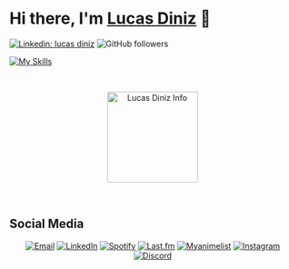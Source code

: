 # Hi there, I'm [Lucas Diniz](#) 👋

[![Linkedin: lucas diniz](https://img.shields.io/badge/-LucasDiniz-blue?style=flat-square&logo=Linkedin&logoColor=white&link=https://www.linkedin.com/in/lucas-diniz-ostroski/)](https://www.linkedin.com/in/lucas-diniz-ostroski/)
![GitHub followers](https://img.shields.io/github/followers/LucasHenriqueDiniz?label=Follow&style=social)
&nbsp;

[![My Skills](https://skillicons.dev/icons?i=js,html,css,ae,aws,arduino,blender,c,docker,figma,git,ai,jquery,mongodb,mysql,nextjs,nodejs,npm,ps,pr,py,react,redux,tailwind,ts,unreal,vite)](https://skillicons.dev)

&nbsp;

<div align="center">
<!---<a href="#">
 <img align="center" title="this data is so wrong wtf" height=160 alt="Lucas Diniz Info" src="https://github-readme-stats.vercel.app/api?username=LucasHenriqueDiniz&count_private=true&show_icons=true&locale=en&theme=nord&include_all_commits=true&rank_icon=github&hide=stars,issues&show=reviews">
</a> --->
<img align="center" alt="Lucas Diniz Info" height=160 src="https://github-readme-stats.vercel.app/api/top-langs/?username=LucasHenriqueDiniz&layout=compact&rank_icon=github&hide_rank=true&theme=nord&show_icons=true">
</div>
   

&nbsp;

<!-- Connect with me -->
## Social Media
<p align="center">
  <a href="mailto:lucas.diniz.hdo@gmail.com"><img src="https://img.shields.io/badge/Gmail-D14836?style=for-the-badge&logo=gmail&logoColor=white" alt="Email"/></a>
  <!-- <a href="https://yourwebsite.com"><img src="https://img.shields.io/badge/-Website-black?style=flat-square&logo=firefox" alt="Website"/></a> -->
  <a href="https://www.linkedin.com/in/lucas-diniz-ostroski/"><img src="https://img.shields.io/badge/LinkedIn-0077B5?style=for-the-badge&logo=linkedin&logoColor=white" alt="LinkedIn"/></a>
  <a href="https://open.spotify.com/user/amaya-kun?si=3fedbbfc03dc404b"><img src="https://img.shields.io/badge/Spotify-1ED760?&style=for-the-badge&logo=spotify&logoColor=white" alt="Spotify"/></a>
  <a href="https://www.last.fm/pt/user/Amayacrab"><img src="https://img.shields.io/badge/last.fm-D51007?style=for-the-badge&logo=last.fm&logoColor=white" alt="Last.fm"/></a>
  <a href="https://myanimelist.net/profile/Amayacrab"><img src="https://img.shields.io/badge/Myanimelist-2E51A2?style=for-the-badge&logo=myanimelist&logoColor=white" alt="Myanimelist"/></a>
  <a href="https://www.instagram.com/lucasdinizostroski/"><img src="https://img.shields.io/badge/Instagram-E4405F?style=for-the-badge&logo=instagram&logoColor=white" alt="Instagram"/></a>
  <a href="https://discord.gg/GUMxfxHc"><img src="https://img.shields.io/badge/Discord-5865F2?style=for-the-badge&logo=discord&logoColor=white" alt="Discord"/></a>
  <!-- <a href=""><img src="" alt=""/></a> -->
</p>

